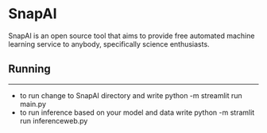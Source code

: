 # SnapAI
SnapAI is an open source tool that aims to provide free automated machine learning service to anybody, specifically science enthusiasts. 

## Running
------
* to run change to SnapAI directory and write python -m streamlit run main.py
* to run inference based on your model and data write python -m stramlit run inferenceweb.py

